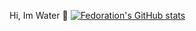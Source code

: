 Hi, Im Water 💎
[![Fedoration's GitHub stats](https://github-readme-stats.vercel.app/api?username=Fedorations)](https://github.com/Fedorations/github-readme-stats)
